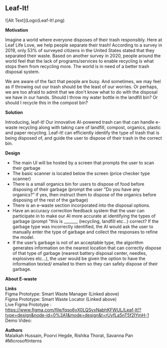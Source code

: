 ## Leaf-It! 
<p align="justify"> 

![Alt Text](Logo(Leaf-It!.png)

**Motivation**

Imagine a world where everyone disposes of their trash responsibly. Here at Leaf Life Love, we help people separate their trash! According to a survey in 2019, only 53% of surveyed citizens in the United States stated that they separated their waste. Based on another survey in 2020, people around the world feel that the lack of programs/services to enable recycling is what stops them from recycling more. The world is in need of a better trash disposal system. </br>

We are aware of the fact that people are busy. And sometimes, we may feel as if throwing out our trash should be the least of our worries. Or perhaps, we are too afraid to admit that we don't know what to do with the disposal we have in our hands. Should I throw my water bottle in the landfill bin? Or should I recycle this in the compost bin? </br>

**Solution**

Introducing, leaf-it! Our innovative AI-powered trash can that can handle e-waste recycling along with taking care of landfill, compost, organics, plastic and paper recycling. Leaf-it! can efficiently identify the type of trash that is being disposed of, and guide the user to dispose of their trash in the correct bin. </br>


**Design**
- The main UI will be hosted by a screen that prompts the user to scan their garbage 
- The basic scanner is located below the screen (price checker type scanner) 
- There is a small organics bin for users to dispose of food before disposing of their garbage (prompt the user “Do you have any organics?” if yes, then instruct them to dispose   of the organics before disposing of the rest of the garbage) 
- There is an e-waste section incorporated into the disposal options.
- Have an accuracy correction feedback system that the user can participate in to make our AI more accurate at identifying the types of garbage (prompt "this is _______ (recycling, landfill etc...) correct? If the garbage type was incorrectly identified, the AI would ask the user to manually enter the type of garbage and collect the responses to refine the model.
- If the user’s garbage is not of an acceptable type, the algorithm generates information on the nearest location that can correctly dispose of that type of garbage (nearest battery disposal center, needles, explosives etc...), the user would be given the option to have the information texted/ emailed to them so they can safely dispose of their garbage.

**About E-waste**  </br>



**Links**  </br>
Figma Prototype: Smart Waste Manager (Linked above)  </br>
Figma Prototype: Smart Waste Locator (Linked above)  </br>
Live Figma Prototype : https://www.figma.com/file/fqso6vX0LQSyxNabhKFWUL/Leaf-It!?type=design&node-id=0%3A1&mode=design&t=rUyfLa5nT5f2IYmH-1  </br>
Demo Video:  </br>

**Authors**  </br>
Malaikah Hussain, Poorvi Hegde, Rishika Thorat, Savanna Pan
#MicrosoftInterns

</p>
